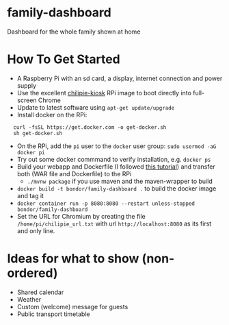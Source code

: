 # family-dashboard
Dashboard for the whole family shown at home


How To Get Started
======
* A Raspberry Pi with an sd card, a display, internet connection and power supply
* Use the excellent [chilipie-kiosk](https://github.com/jareware/chilipie-kiosk/) RPi image to boot directly into full-screen Chrome
* Update to latest software using ```apt-get update/upgrade```
* Install docker on the RPi:
```shell
  curl -fsSL https://get.docker.com -o get-docker.sh
  sh get-docker.sh
```
* On the RPi, add the ```pi``` user to the ```docker``` user group: ```sudo usermod -aG docker pi```
* Try out some docker commmand to verify installation, e.g. ```docker ps```  
* Build your webapp and Dockerfile (I followed [this tutorial](https://medium.com/swlh/how-to-run-spring-boot-application-on-raspberry-pi-using-docker-d633e15ffff2)) and transfer both (WAR file and Dockerfile) to the RPi
    * ```./mvnw package``` if you use maven and the maven-wrapper to build
* ```docker build -t bondor/family-dashboard .``` to build the docker image and tag it
* ```docker container run -p 8080:8080 --restart unless-stopped bondor/family-dashboard```
* Set the URL for Chromium by creating the file ```/home/pi/chilipie_url.txt``` with url ```http://localhost:8080``` as its first and only line.

Ideas for what to show (non-ordered)
======
* Shared calendar
* Weather
* Custom (welcome) message for guests
* Public transport timetable
